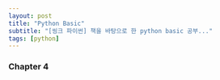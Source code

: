 ```yaml
---
layout: post
title: "Python Basic"
subtitle: "[씽크 파이썬] 책을 바탕으로 한 python basic 공부..."
tags: [python]
---
```




### Chapter 4
